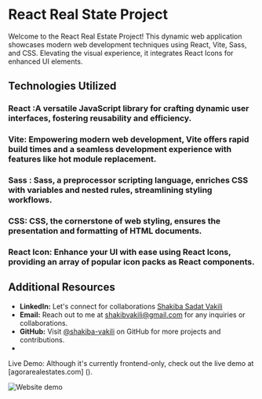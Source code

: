 # React Real State Project

Welcome to the React Real Estate Project! This dynamic web application showcases modern web development techniques using React, Vite, Sass, and CSS. Elevating the visual experience, it integrates React Icons for enhanced UI elements.

## Technologies Utilized

### React :A versatile JavaScript library for crafting dynamic user interfaces, fostering reusability and efficiency.

### Vite: Empowering modern web development, Vite offers rapid build times and a seamless development experience with features like hot module replacement.

### Sass : Sass, a preprocessor scripting language, enriches CSS with variables and nested rules, streamlining styling workflows.

### CSS: CSS, the cornerstone of web styling, ensures the presentation and formatting of HTML documents.

### React Icon: Enhance your UI with ease using React Icons, providing an array of popular icon packs as React components.


## Additional Resources

- **LinkedIn:** Let's connect for collaborations [Shakiba Sadat Vakili](https://www.linkedin.com/in/shakiba-vakili/) 
- **Email:** Reach out to me at [shakibvakili@gmail.com](mailto:shakibvakili@gmail.com) for any inquiries or collaborations.
- **GitHub:** Visit [@shakiba-vakili](https://github.com/shakiba-vakili) on GitHub for more projects and contributions.
- 
Live Demo: Although it's currently frontend-only, check out the live demo at [agorarealestates.com] ().

<img src="./public/demo.png" alt="Website demo" title="Real State"  />

